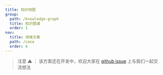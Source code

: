```yaml
---
title: 知识地图
group:
  path: /knowledge-graph
  title: 知识图谱
  order: 1
nav:
  title: 领域方案
  path: /case
  order: 4
---
```


> 注意 ⚠️ ： 该方案还在开发中，欢迎大家在 [github issue](https://github.com/antvis/Graphin/issues/211) 上与我们一起交流想法

<!-- <code src='./graph-tree.tsx'> -->
